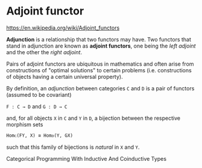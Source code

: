 # Adjoint functor

https://en.wikipedia.org/wiki/Adjoint_functors

**Adjunction** is a relationship that two functors may have. Two functors that stand in adjunction are known as **adjoint functors**, one being the *left adjoint* and the other the *right adjoint*.

Pairs of adjoint functors are ubiquitous in mathematics and often arise from constructions of "optimal solutions" to certain problems (i.e. constructions of objects having a certain universal property).


By definition, an *adjunction* between categories `C` and `D` is a pair of functors (assumed to be covariant)

`F : C → D` and `G : D → C`

and, for all objects `X` in `C` and `Y` in `D`, a bijection between the respective morphism sets

`Homᴄ(FY, X) ≅ Homᴅ(Y, GX)`

such that this family of bijections is *natural* in `X` and `Y`.

Categorical Programming With Inductive And Coinductive Types
